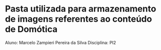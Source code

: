 # Pasta utilizada para armazenamento de imagens referentes ao conteúdo de Domótica

Aluno: Marcelo Zampieri Pereira da Silva
Disciplina: PI2
